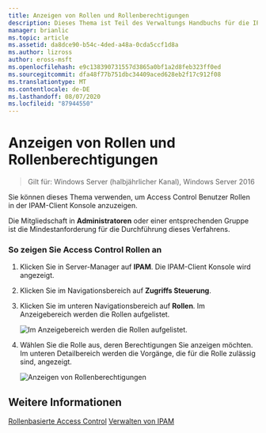 ```yaml
---
title: Anzeigen von Rollen und Rollenberechtigungen
description: Dieses Thema ist Teil des Verwaltungs Handbuchs für die IP-Adressverwaltung (IPAM) in Windows Server 2016.
manager: brianlic
ms.topic: article
ms.assetid: da8dce90-b54c-4ded-a48a-0cda5ccf1d8a
ms.author: lizross
author: eross-msft
ms.openlocfilehash: e9c138390731557d3865a0bf1a2d8feb323ff0ed
ms.sourcegitcommit: dfa48f77b751dbc34409aced628eb2f17c912f08
ms.translationtype: MT
ms.contentlocale: de-DE
ms.lasthandoff: 08/07/2020
ms.locfileid: "87944550"
---
```

# <a name="view-roles-and-role-permissions"></a>Anzeigen von Rollen und Rollenberechtigungen

>Gilt für: Windows Server (halbjährlicher Kanal), Windows Server 2016

Sie können dieses Thema verwenden, um Access Control Benutzer Rollen in der IPAM-Client Konsole anzuzeigen.

Die Mitgliedschaft in **Administratoren** oder einer entsprechenden Gruppe ist die Mindestanforderung für die Durchführung dieses Verfahrens.

### <a name="to-view-access-control-roles"></a>So zeigen Sie Access Control Rollen an

1.  Klicken Sie in Server-Manager auf **IPAM**. Die IPAM-Client Konsole wird angezeigt.

2.  Klicken Sie im Navigationsbereich auf **Zugriffs Steuerung**.

3.  Klicken Sie im unteren Navigationsbereich auf **Rollen**. Im Anzeigebereich werden die Rollen aufgelistet.

    ![Im Anzeigebereich werden die Rollen aufgelistet.](../../media/View-Roles-and-Role-Permissions/ipam_ViewRoles_01.jpg)

4.  Wählen Sie die Rolle aus, deren Berechtigungen Sie anzeigen möchten. Im unteren Detailbereich werden die Vorgänge, die für die Rolle zulässig sind, angezeigt.

    ![Anzeigen von Rollenberechtigungen](../../media/View-Roles-and-Role-Permissions/ipam_ViewRoles_02.jpg)

## <a name="see-also"></a>Weitere Informationen
[Rollenbasierte Access Control](Role-based-Access-Control.md) 
 [Verwalten von IPAM](Manage-IPAM.md)




